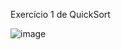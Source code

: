 Exercício 1 de QuickSort

![image](https://user-images.githubusercontent.com/99506287/235364724-64cd35a0-ce3c-4be5-af0b-222b380c0151.png)

